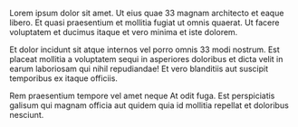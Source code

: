 

Lorem ipsum dolor sit amet. Ut eius quae 33 magnam architecto et eaque libero. Et quasi praesentium et mollitia fugiat ut omnis quaerat. Ut facere voluptatem et ducimus itaque et vero minima et iste dolorem.

Et dolor incidunt sit atque internos vel porro omnis 33 modi nostrum. Est placeat mollitia a voluptatem sequi in asperiores doloribus et dicta velit in earum laboriosam qui nihil repudiandae! Et vero blanditiis aut suscipit temporibus ex itaque officiis.

Rem praesentium tempore vel amet neque At odit fuga. Est perspiciatis galisum qui magnam officia aut quidem quia id mollitia repellat et doloribus nesciunt.
